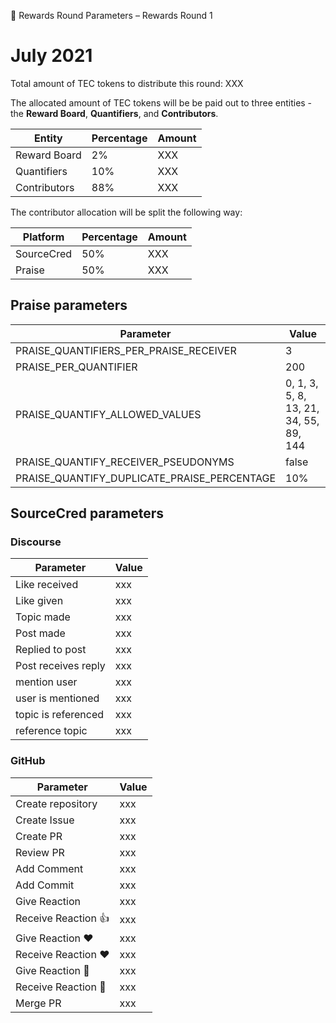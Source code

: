 💸 Rewards Round Parameters – Rewards Round 1

# July 2021

Total amount of TEC tokens to distribute this round: XXX

The allocated amount of TEC tokens will be be paid out to three entities - the **Reward Board**, **Quantifiers**, and **Contributors**.

| Entity       | Percentage | Amount |
| ------------ | ---------- | ------ |
| Reward Board | 2%         | XXX    |
| Quantifiers  | 10%        | XXX    |
| Contributors | 88%        | XXX    |

The contributor allocation will be split the following way:

| Platform   | Percentage | Amount |
| ---------- | ---------- | ------ |
| SourceCred | 50%        | XXX    |
| Praise     | 50%        | XXX    |

## Praise parameters

| Parameter                                   | Value                                  |
| ------------------------------------------- | -------------------------------------- |
| PRAISE_QUANTIFIERS_PER_PRAISE_RECEIVER      | 3                                      |
| PRAISE_PER_QUANTIFIER                       | 200                                    |
| PRAISE_QUANTIFY_ALLOWED_VALUES              | 0, 1, 3, 5, 8, 13, 21, 34, 55, 89, 144 |
| PRAISE_QUANTIFY_RECEIVER_PSEUDONYMS         | false                                  |
| PRAISE_QUANTIFY_DUPLICATE_PRAISE_PERCENTAGE | 10%                                    |

## SourceCred parameters

### Discourse

| Parameter           | Value |
| ------------------- | ----- |
| Like received       | xxx   |
| Like given          | xxx   |
| Topic made          | xxx   |
| Post made           | xxx   |
| Replied to post     | xxx   |
| Post receives reply | xxx   |
| mention user        | xxx   |
| user is mentioned   | xxx   |
| topic is referenced | xxx   |
| reference topic     | xxx   |

### GitHub

| Parameter                 | Value |
| ------------------------- | ----- |
| Create repository         | xxx   |
| Create Issue              | xxx   |
| Create PR                 | xxx   |
| Review PR                 | xxx   |
| Add Comment               | xxx   |
| Add Commit                | xxx   |
| Give Reaction             | xxx   |
| Receive Reaction :+1:     | xxx   |
| Give Reaction :heart:     | xxx   |
| Receive Reaction :heart:  | xxx   |
| Give Reaction :rocket:    | xxx   |
| Receive Reaction :rocket: | xxx   |
| Merge PR                  | xxx   |
